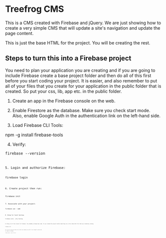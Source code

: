 # Treefrog CMS

This is a CMS created with Firebase and jQuery. We are just showing how to create a very simple CMS that will update a site's navigation and update the page content.

This is just the base HTML for the project. You will be creating the rest.

## Steps to turn this into a Firebase project

You need to plan your application you are creating and if you are going to include Firebase create a base project folder and then do all of this first before you start coding your project. It is easier, and also remember to put all of your files that you create for your application in the public folder that is created. So put your css, lib, app etc. in the public folder.

1. Create an app in the Firebase console on the web.

2. Enable Firestore as the database. Make sure you check start mode. Also, enable Google Auth in the authentication link on the left-hand side.

3. Load Firebase CLI Tools:

npm -g install firebase-tools

4. Verify:

<pre><code>firebase --version<pre><code>

5. Login and authorize Firebase:

<pre><code>firebase login<pre><code>

6. Create project then run:

<pre><code>firebase init<pre><code>

7. Associate with your project:

<pre><code>firebase use --add<pre><code>

8. Setup for local hosting:

<pre><code>firebase serve --only hosting<pre><code>

9. Bring in all the scripts for Firebase. You probably already have some. If you created the project before hand they are in the index.html file that was created by running

<pre><code>firebase init<pre><code>

10. If you are using sass make sure you have your package.json path for sass changed to public/sass

11. Deploy to Firebase:

<pre><code>firebase deploy --except functions<pre><code>

